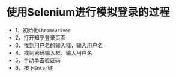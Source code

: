 # 使用Selenium进行模拟登录的过程  

- 1，初始化`ChromeDriver`  
- 2，打开知乎登录页面  
- 3，找到用户名的输入框，输入用户名  
- 4，找到密码输入框，输入用户名  
- 5，手动单击验证码  
- 6，按下`Enter`键  